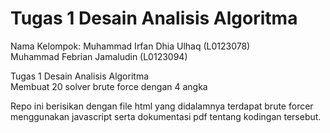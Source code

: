 # Tugas 1 Desain Analisis Algoritma
Nama Kelompok:
Muhammad Irfan Dhia Ulhaq (L0123078) <br/> Muhammad Febrian Jamaludin (L0123094)

Tugas 1 Desain Analisis Algoritma <br/> Membuat 20 solver brute force dengan 4 angka

Repo ini berisikan dengan file html yang didalamnya terdapat brute forcer menggunakan javascript serta dokumentasi pdf tentang kodingan tersebut.
